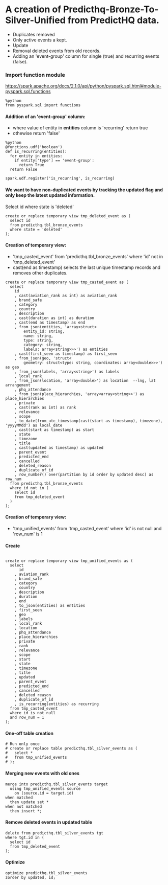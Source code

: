 # A creation of Predicthq-Bronze-To-Silver-Unified from PredictHQ data.

* Duplicates removed
* Only active events a kept.
* Update
* Removal deleted events from old records.
* Adding an 'event-group' column for single (true) and recurring events (false).

### Import function module

https://spark.apache.org/docs/2.1.0/api/python/pyspark.sql.html#module-pyspark.sql.functions

```
%python
from pyspark.sql import functions
```

#### Addition of an 'event-group' column:
* where value of entity in **entities** column is 'recurring' return true
* othewise return 'false'

```
%python
@functions.udf('boolean')
def is_recurring(entities):
  for entity in entities:
    if entity['type'] == 'event-group':
      return True
  return False

spark.udf.register('is_recurring', is_recurring)
```

#### We want to have non-duplicated events by tracking the updated flag and only keep the latest updated information.
Select id where state is 'deleted'

```
create or replace temporary view tmp_deleted_event as (
  select id
  from predicthq.tbl_bronze_events
  where state = 'deleted'
);
```
#### Creation of temporary view:
* 'tmp_casted_event' from 'predicthq.tbl_bronze_events' where 'id' not in 'tmp_deleted_event'
* cast(end as timestamp) selects the last unique timestamp records and removes other duplicates.
```
create or replace temporary view tmp_casted_event as (
  select 
    id
    , cast(aviation_rank as int) as aviation_rank
    , brand_safe
    , category
    , country
    , description
    , cast(duration as int) as duration
    , cast(end as timestamp) as end
    , from_json(entities, 'array<struct<
        entity_id: string,
        name: string,
        type: string,
        category: string,
        labels: array<string>>>') as entities
    , cast(first_seen as timestamp) as first_seen
    , from_json(geo, 'struct<
        geometry: struct<type: string, coordinates: array<double>>>') as geo
    , from_json(labels, 'array<string>') as labels
    , local_rank
    , from_json(location, 'array<double>') as location  --lng, lat arrangement
    , phq_attendance
    , from_json(place_hierarchies, 'array<array<string>>') as place_hierarchies
    , private
    , cast(rank as int) as rank
    , relevance
    , scope
    , to_date(from_utc_timestamp(cast(start as timestamp), timezone), 'yyyyMMdd') as local_date
    , cast(start as timestamp) as start
    , state
    , timezone
    , title
    , cast(updated as timestamp) as updated
    , parent_event
    , predicted_end
    , cancelled
    , deleted_reason
    , duplicate_of_id
    , row_number() over(partition by id order by updated desc) as row_num
  from predicthq.tbl_bronze_events
  where id not in (
    select id
    from tmp_deleted_event
  )
);
```
#### Creation of temporary view:
* 'tmp_unified_events' from 'tmp_casted_event' where 'id' is not null and 'row_num' is 1

#### Create
```

create or replace temporary view tmp_unified_events as (
  select 
      id
    , aviation_rank
    , brand_safe
    , category
    , country
    , description
    , duration
    , end
    , to_json(entities) as entities
    , first_seen
    , geo
    , labels
    , local_rank
    , location
    , phq_attendance
    , place_hierarchies
    , private
    , rank
    , relevance
    , scope
    , start
    , state
    , timezone
    , title
    , updated
    , parent_event
    , predicted_end
    , cancelled
    , deleted_reason
    , duplicate_of_id
    , is_recurring(entities) as recurring
  from tmp_casted_event
  where id is not null
  and row_num = 1
);
```
#### One-off table creation

```
# Run only once
# create or replace table predicthq.tbl_silver_events as (
#   select *
#   from tmp_unified_events
# );
```
#### Merging new events with old ones
```
merge into predicthq.tbl_silver_events target
  using tmp_unified_events source
    on (source.id = target.id)
when matched
  then update set *
when not matched
  then insert *;
```
#### Remove deleted events in updated table
```
delete from predicthq.tbl_silver_events tgt
where tgt.id in (
  select id
  from tmp_deleted_event
);
```
#### Optimize
```
optimize predicthq.tbl_silver_events
zorder by updated, id;
```
